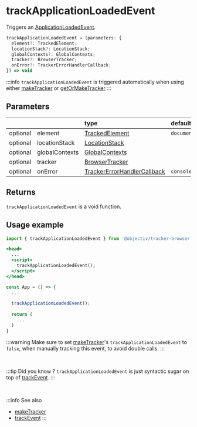 # trackApplicationLoadedEvent

Triggers an [ApplicationLoadedEvent](/taxonomy/reference/events/ApplicationLoadedEvent.md).

```typescript
trackApplicationLoadedEvent = (parameters: {
  element?: TrackedElement;
  locationStack?: LocationStack;
  globalContexts?: GlobalContexts;
  tracker?: BrowserTracker;
  onError?: TrackerErrorHandlerCallback;  
}) => void
```

:::info
`trackApplicationLoadedEvent` is triggered automatically when using either [makeTracker](/tracking/browser/api-reference/general/makeTracker.md) or [getOrMakeTracker](/tracking/browser/api-reference/general/getOrMakeTracker.md)
:::

## Parameters
|          |                | type                                                                                              | default value
| :-:      | :--            | :--                                                                                               | :--           
| optional | element        | [TrackedElement](/tracking/browser/api-reference/definitions/TrackedElement.md)                           | `document`
| optional | locationStack  | [LocationStack](/tracking/browser/api-reference/core/LocationStack.md)                                    |
| optional | globalContexts | [GlobalContexts](/tracking/browser/api-reference/core/GlobalContexts.md)                                  |
| optional | tracker        | [BrowserTracker](/tracking/browser/api-reference/general/BrowserTracker.md)                               |
| optional | onError        | [TrackerErrorHandlerCallback](/tracking/browser/api-reference/definitions/TrackerErrorHandlerCallback.md) | `console.error`

## Returns
`trackApplicationLoadedEvent` is a void function.

## Usage example

```jsx
import { trackApplicationLoadedEvent } from '@objectiv/tracker-browser';
```

```jsx
<head>
  ...
  <script>
    trackApplicationLoadedEvent();
  </script>
</head>
```

```jsx
const App = () => {
  ...
  
  trackApplicationLoadedEvent();
  
  return (
    ...
  )
}
```

:::warning
Make sure to set [makeTracker](/tracking/browser/api-reference/general/makeTracker.md)'s `trackApplicationLoadedEvent` to `false`, when manually tracking this event, to avoid double calls.
:::

<br />

:::tip Did you know ?
`trackApplicationLoadedEvent` is just syntactic sugar on top of [trackEvent](/tracking/browser/api-reference/eventTrackers/trackEvent.md).
:::

<br />

:::info See also
- [makeTracker](/tracking/browser/api-reference/general/makeTracker.md)
- [trackEvent](/tracking/browser/api-reference/eventTrackers/trackEvent.md)
:::
